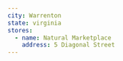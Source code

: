 ```yaml
---
city: Warrenton
state: virginia
stores:
  - name: Natural Marketplace
    address: 5 Diagonal Street
---
```

